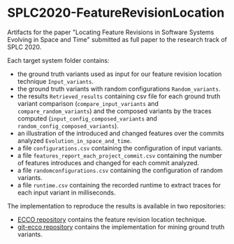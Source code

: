# SPLC2020-FeatureRevisionLocation

Artifacts for the paper "Locating Feature Revisions in Software Systems Evolving in Space and Time" submitted as full paper to the research track of SPLC 2020.

Each target system folder contains:
* the ground truth variants used as input for our feature revision location technique `Input_variants`.
* the ground truth variants with random configurations `Random_variants`.
* the results `Retrieved_results` containing csv file for each ground truth variant comparison (`compare_input_variants` and `compare_random_variants`) and the composed variants by the traces computed (`input_config_composed_variants` and `random_config_composed_variants`).
* an illustration of the introduced and changed features over the commits analyzed `Evolution_in_space_and_time`.
* a file `configurations.csv` containing the configuration of input variants.
* a file `features_report_each_project_commit.csv` containing the number of features introduces and changed for each commit analyzed.
* a file `randomconfigurations.csv` containing the configuration of random variants.
* a file `runtime.csv` containing the recorded runtime to extract traces for each input variant in milliseconds.

The implementation to reproduce the results is available in two repositories:
* [ECCO repository](https://github.com/jku-isse/ecco/tree/develop) contains the feature revision location technique.
* [git-ecco repository](https://github.com/GabrielaMichelon/git-ecco/tree/develop) contains the implementation for mining ground truth variants.
